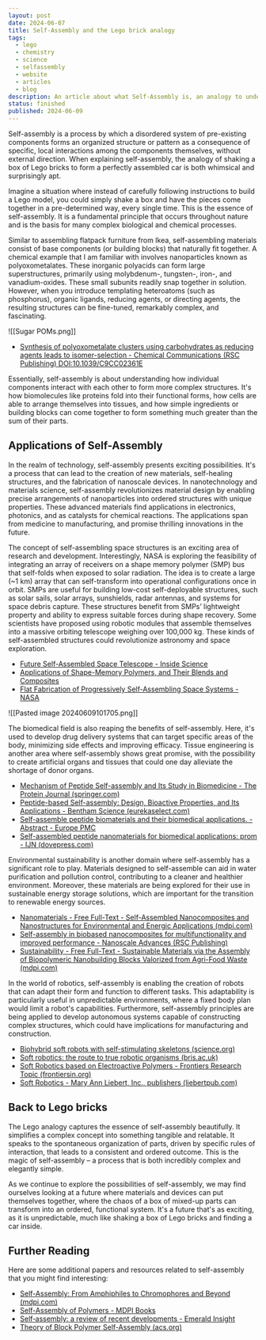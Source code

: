 ```yaml
---
layout: post
date: 2024-06-07
title: Self-Assembly and the Lego brick analogy
tags:
  - lego
  - chemistry
  - science
  - selfassembly
  - website
  - articles
  - blog
description: An article about what Self-Assembly is, an analogy to understand why it's interesting, and recent advances in the field.
status: finished
published: 2024-06-09
---
```


Self-assembly is a process by which a disordered system of pre-existing components forms an organized structure or pattern as a consequence of specific, local interactions among the components themselves, without external direction. When explaining self-assembly, the analogy of shaking a box of Lego bricks to form a perfectly assembled car is both whimsical and surprisingly apt.

Imagine a situation where instead of carefully following instructions to build a Lego model, you could simply shake a box and have the pieces come together in a pre-determined way, every single time. This is the essence of self-assembly. It is a fundamental principle that occurs throughout nature and is the basis for many complex biological and chemical processes.

Similar to assembling flatpack furniture from Ikea, self-assembling materials consist of base components (or building blocks) that naturally fit together. A chemical example that I am familiar with involves nanoparticles known as polyoxometalates. These inorganic polyacids can form large superstructures, primarily using molybdenum-, tungsten-, iron-, and vanadium-oxides. These small subunits readily snap together in solution. However, when you introduce templating heteroatoms (such as phosphorus), organic ligands, reducing agents, or directing agents, the resulting structures can be fine-tuned, remarkably complex, and fascinating.

![[Sugar POMs.png]]

- [Synthesis of polyoxometalate clusters using carbohydrates as reducing agents leads to isomer-selection - Chemical Communications (RSC Publishing) DOI:10.1039/C9CC02361E](https://pubs.rsc.org/en/content/articlehtml/2019/cc/c9cc02361e)

Essentially, self-assembly is about understanding how individual components interact with each other to form more complex structures. It's how biomolecules like proteins fold into their functional forms, how cells are able to arrange themselves into tissues, and how simple ingredients or building blocks can come together to form something much greater than the sum of their parts.

## Applications of Self-Assembly

In the realm of technology, self-assembly presents exciting possibilities. It's a process that can lead to the creation of new materials, self-healing structures, and the fabrication of nanoscale devices. In nanotechnology and materials science, self-assembly revolutionizes material design by enabling precise arrangements of nanoparticles into ordered structures with unique properties. These advanced materials find applications in electronics, photonics, and as catalysts for chemical reactions. The applications span from medicine to manufacturing, and promise thrilling innovations in the future.

The concept of self-assembling space structures is an exciting area of research and development. Interestingly, NASA is exploring the feasibility of integrating an array of receivers on a shape memory polymer (SMP) bus that self-folds when exposed to solar radiation. The idea is to create a large (~1 km) array that can self-transform into operational configurations once in orbit. SMPs are useful for building low-cost self-deployable structures, such as solar sails, solar arrays, sunshields, radar antennas, and systems for space debris capture. These structures benefit from SMPs’ lightweight property and ability to express suitable forces during shape recovery. Some scientists have proposed using robotic modules that assemble themselves into a massive orbiting telescope weighing over 100,000 kg. These kinds of self-assembled structures could revolutionize astronomy and space exploration.

- [Future Self-Assembled Space Telescope - Inside Science](https://www.insidescience.org/news/future-self-assembled-space-telescope)
- [Applications of Shape-Memory Polymers, and Their Blends and Composites](https://link.springer.com/chapter/10.1007/978-981-13-8574-2_13)
- [Flat Fabrication of Progressively Self-Assembling Space Systems - NASA](https://www.nasa.gov/general/flat-fabrication-of-progressively-self-assembling-space-systems/)

![[Pasted image 20240609101705.png]]

The biomedical field is also reaping the benefits of self-assembly. Here, it's used to develop drug delivery systems that can target specific areas of the body, minimizing side effects and improving efficacy. Tissue engineering is another area where self-assembly shows great promise, with the possibility to create artificial organs and tissues that could one day alleviate the shortage of donor organs.

- [Mechanism of Peptide Self-assembly and Its Study in Biomedicine - The Protein Journal (springer.com)](https://link.springer.com/article/10.1007/s10930-024-10200-5)
- [Peptide-based Self-assembly: Design, Bioactive Properties, and Its Applications - Bentham Science (eurekaselect.com)](https://www.eurekaselect.com/article/129473)
- [Self-assemble peptide biomaterials and their biomedical applications. - Abstract - Europe PMC](https://europepmc.org/article/PMC/PMC6812166)
- [Self-assembled peptide nanomaterials for biomedical applications: prom - IJN (dovepress.com)](https://www.dovepress.com/self-assembled-peptide-nanomaterials-for-biomedical-applications-promi-peer-reviewed-fulltext-article-IJN)

Environmental sustainability is another domain where self-assembly has a significant role to play. Materials designed to self-assemble can aid in water purification and pollution control, contributing to a cleaner and healthier environment. Moreover, these materials are being explored for their use in sustainable energy storage solutions, which are important for the transition to renewable energy sources.

- [Nanomaterials - Free Full-Text - Self-Assembled Nanocomposites and Nanostructures for Environmental and Energic Applications (mdpi.com)](https://www.mdpi.com/2079-4991/13/2/220)
- [Self-assembly in biobased nanocomposites for multifunctionality and improved performance - Nanoscale Advances (RSC Publishing)](https://pubs.rsc.org/en/content/articlelanding/2021/na/d1na00391g)
- [Sustainability - Free Full-Text - Sustainable Materials via the Assembly of Biopolymeric Nanobuilding Blocks Valorized from Agri-Food Waste (mdpi.com)](https://www.mdpi.com/2071-1050/16/3/1286)

In the world of robotics, self-assembly is enabling the creation of robots that can adapt their form and function to different tasks. This adaptability is particularly useful in unpredictable environments, where a fixed body plan would limit a robot's capabilities. Furthermore, self-assembly principles are being applied to develop autonomous systems capable of constructing complex structures, which could have implications for manufacturing and construction.

- [Biohybrid soft robots with self-stimulating skeletons (science.org)](https://www.science.org/doi/pdf/10.1126/scirobotics.abe7577)
- [Soft robotics: the route to true robotic organisms (bris.ac.uk)](https://research-information.bris.ac.uk/ws/portalfiles/portal/285103423/Rossiter2021_Article_SoftRoboticsTheRouteToTrueRobo.pdf)
- [Soft Robotics based on Electroactive Polymers - Frontiers Research Topic (frontiersin.org)](https://www.frontiersin.org/research-topics/9677/soft-robotics-based-on-electroactive-polymers/overview)
- [Soft Robotics - Mary Ann Liebert, Inc., publishers (liebertpub.com)](https://home.liebertpub.com/publications/soft-robotics/616/press)

## Back to Lego bricks

The Lego analogy captures the essence of self-assembly beautifully. It simplifies a complex concept into something tangible and relatable. It speaks to the spontaneous organization of parts, driven by specific rules of interaction, that leads to a consistent and ordered outcome. This is the magic of self-assembly – a process that is both incredibly complex and elegantly simple.

As we continue to explore the possibilities of self-assembly, we may find ourselves looking at a future where materials and devices can put themselves together, where the chaos of a box of mixed-up parts can transform into an ordered, functional system. It's a future that's as exciting, as it is unpredictable, much like shaking a box of Lego bricks and finding a car inside.

## Further Reading

Here are some additional papers and resources related to self-assembly that you might find interesting:

- [Self-Assembly: From Amphiphiles to Chromophores and Beyond (mdpi.com)](https://www.mdpi.com/1420-3049/19/6/8589)
- [Self-Assembly of Polymers - MDPI Books](https://www.mdpi.com/books/reprint/2230-self-assembly-of-polymers)
- [Self‐assembly: a review of recent developments - Emerald Insight](https://www.emerald.com/insight/content/doi/10.1108/01445150810889466/full/html)
- [Theory of Block Polymer Self-Assembly (acs.org)](https://pubs.acs.org/pb-assets/in-focus/preview/preview-2024-Theory-of-Block-Polymer-Self-Assembly-Magruder-1713561640153.pdf)
